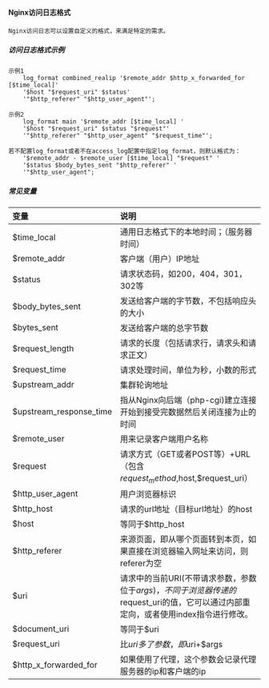 #### Nginx访问日志格式
```
Nginx访问日志可以设置自定义的格式，来满足特定的需求。
```

#####  访问日志格式示例
```
示例1
    log_format combined_realip '$remote_addr $http_x_forwarded_for [$time_local]'
    '$host "$request_uri" $status'
    '"$http_referer" "$http_user_agent"';

示例2
    log_format main '$remote_addr [$time_local] '
    '$host "$request_uri" $status "$request"'
    '"$http_referer" "$http_user_agent" "$request_time"';

若不配置log_format或者不在access_log配置中指定log_format，则默认格式为：
    '$remote_addr - $remote_user [$time_local] "$request" '
    '$status $body_bytes_sent "$http_referer" '
    '"$http_user_agent";

```
#####  常见变量
| 变量       | 说明    |
| :--------   | :-----   | 
|$time_local|  通用日志格式下的本地时间；（服务器时间）|
|$remote_addr|客户端（用户）IP地址|
|$status| 请求状态码，如200，404，301，302等|
|$body_bytes_sent |发送给客户端的字节数，不包括响应头的大小|
|$bytes_sent|发送给客户端的总字节数|
|$request_length|请求的长度（包括请求行，请求头和请求正文）|
|$request_time |请求处理时间，单位为秒，小数的形式|
|$upstream_addr|集群轮询地址|
|$upstream_response_time|指从Nginx向后端（php-cgi)建立连接开始到接受完数据然后关闭连接为止的时间|
|$remote_user|用来记录客户端用户名称|
|$request |请求方式（GET或者POST等）+URL（包含$request_method,$host,$request_uri）|
|$http_user_agent|用户浏览器标识|
|$http_host |请求的url地址（目标url地址）的host|
|$host|等同于$http_host|
|$http_referer|来源页面，即从哪个页面转到本页，如果直接在浏览器输入网址来访问，则referer为空|
|$uri |请求中的当前URI(不带请求参数，参数位于$args)，不同于浏览器传递的$request_uri的值，它可以通过内部重定向，或者使用index指令进行修改。|
|$document_uri|等同于$uri|
|$request_uri|比$uri多了参数，即$uri+$args|
|$http_x_forwarded_for|如果使用了代理，这个参数会记录代理服务器的ip和客户端的ip|



